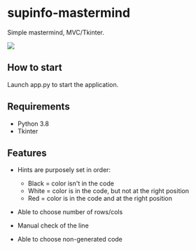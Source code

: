 # supinfo-mastermind

Simple mastermind, MVC/Tkinter.

![](https://i.imgur.com/ZS4qynY.png)


## How to start
Launch app.py to start the application.

## Requirements
- Python 3.8
- Tkinter

## Features
- Hints are purposely set in order:
  - Black = color isn't in the code
  - White = color is in the code, but not at the right position
  - Red = color is in the code and at the right position
  
- Able to choose number of rows/cols
- Manual check of the line
- Able to choose non-generated code
